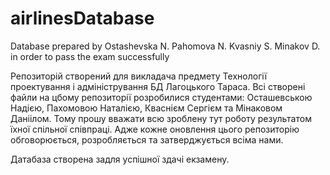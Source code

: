 # airlinesDatabase
Database prepared by Ostashevska N. Pahomova N. Kvasniy S. Minakov D. in order to pass the exam successfully 

Репозиторій створений для викладача предмету Технології проектування і адміністрування БД Лагоцького Тараса.
Всі створені файли на цбому репозиторії розробилися студентами: Осташевською Надією, Пахомовою Наталією, Кваснієм Сергієм та Мінаковом Даніілом.
Тому прошу вважати всю зроблену тут роботу результатом їхної спільної співпраці. Адже кожне оновлення цього репозиторію обговорюється, розробляється та
затверджується всіма нами.

Датабаза створена задля успішної здачі екзамену.
